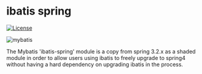 ibatis spring
=============

[![License](http://img.shields.io/:license-apache-brightgreen.svg)](http://www.apache.org/licenses/LICENSE-2.0.html)

![mybatis](http://mybatis.github.io/images/mybatis-logo.png)

The Mybatis 'ibatis-spring' module is a copy from spring 3.2.x as a shaded module in order to allow users using ibatis to 
freely upgrade to spring4 without having a hard dependency on upgrading ibatis in the process.


